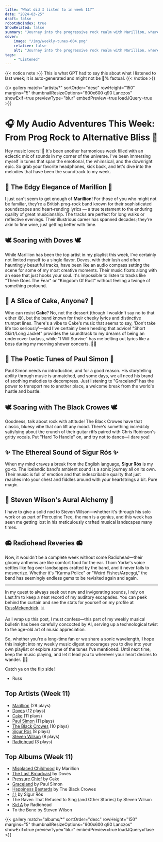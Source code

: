 ```yaml
---
title: "What did I listen to in week 11?"
date: "2024-03-25"
draft: false
robotsNoIndex: true
ShowRelated: false
summary: "Journey into the progressive rock realm with Marillion, where intricate melodies meet sonic experimentation!"
cover:
    image: "/img/weekly-tunes-004.png"
    relative: false
    alt: "Journey into the progressive rock realm with Marillion, where intricate melodies meet sonic experimentation!"
tags:
    - "Listened"
---
```


{{< notice note >}}
This is what GPT had to say this about what I listened to last week; it is auto-generated and might not be 💯% factual.
{{< /notice >}}

{{< gallery match="artists/*" sortOrder="desc" rowHeight="150" margins="5" thumbnailResizeOptions="600x600 q90 Lanczos" showExif=true previewType="blur" embedPreview=true loadJQuery=true >}}

# 🎧 My Audio Adventures This Week: From Prog Rock to Alternative Bliss 🎸

Hey music lovers! 🎵 It's been another harmonious week filled with an eclectic mix of sounds in my corner of the universe. I've been immersing myself in tunes that span the emotional, the whimsical, and the downright epic. So grab your favorite headphones, kick back, and let's dive into the melodies that have been the soundtrack to my week.

## 🐠 The Edgy Elegance of Marillion 🐠

I just can't seem to get enough of **Marillion**! For those of you who might not be familiar, they're a British prog-rock band known for their sophisticated soundscapes and heart-rending lyrics — a true testament to the enduring quality of great musicianship. The tracks are perfect for long walks or reflective evenings. Their illustrious career has spanned decades; they're akin to fine wine, just getting better with time.

## 🕊️ Soaring with Doves 🕊️

While Marillion has been the top artist in my playlist this week, I've certainly not limited myself to a single flavor. Doves, with their lush and often hauntingly beautiful tracks, have been like an audio compass setting the scene for some of my most creative moments. Their music floats along with an ease that just hooks your soul. It's impossible to listen to tracks like "There Goes The Fear" or "Kingdom Of Rust" without feeling a twinge of something profound.

## 🍰 A Slice of Cake, Anyone? 🍰

Who can resist **Cake**? No, not the dessert (though I wouldn't say no to that either 😋), but the band known for their cheeky lyrics and distinctive trumpet lines. There's a vibe to Cake's music that seems to say, 'Don't take life too seriously'—and I've certainly been heeding that advice! "Short Skirt/Long Jacket" provides the soundtrack to my dreams of being an undercover badass, while "I Will Survive" has me belting out lyrics like a boss during my morning shower concerts. 🚿🎤

## 🎸 The Poetic Tunes of Paul Simon 🎸

Paul Simon needs no introduction, and for a good reason. His storytelling ability through music is unmatched, and some days, we all need his brand of soothing melodies to decompress. Just listening to "Graceland" has the power to transport me to another place, a welcome break from the world's hustle and bustle.

## 🕊️ Soaring with The Black Crowes 🕊️

Goodness, talk about rock with attitude! The Black Crowes have that classic, bluesy vibe that can lift any mood. There's something incredibly satisfying about the crunch of their guitar riffs paired with Chris Robinson's gritty vocals. Put "Hard To Handle" on, and try not to dance—I dare you!

## ✨ The Ethereal Sound of Sigur Rós ✨

When my mind craves a break from the English language, **Sigur Rós** is my go-to. The Icelandic band's ambient sound is a sonic journey all on its own. Their music is full of emotion and that indescribable quality that just reaches into your chest and fiddles around with your heartstrings a bit. Pure magic.

## 🎹 Steven Wilson's Aural Alchemy 🎹

I have to give a solid nod to Steven Wilson—whether it's through his solo work or as part of Porcupine Tree, the man is a genius, and this week has seen me getting lost in his meticulously crafted musical landscapes many times.

## 📻 Radiohead Reveries 📻

Now, it wouldn't be a complete week without some Radiohead—their gloomy anthems are like comfort food for the ear. Thom Yorke's voice settles like fog over landscapes crafted by the band, and it never fails to mesmerize. Whether it's "Karma Police" or "Weird Fishes/Arpeggi," the band has seemingly endless gems to be revisited again and again.

---

In my quest to always seek out new and invigorating sounds, I rely on Last.fm to keep a neat record of my auditory escapades. You can peek behind the curtain and see the stats for yourself on my profile at [RussMckendrick](https://www.last.fm/user/RussMckendrick). 📊

As I wrap up this post, I must confess—this part of my weekly musical bulletin has been carefully concocted by AI, serving up a technological twist to the age-old art of music appreciation. 

So, whether you're a long-time fan or we share a sonic wavelength, I hope this insight into my weekly music digest encourages you to dive into your own playlist or explore some of the tunes I've mentioned. Until next time, keep the music playing, and let it lead you to wherever your heart desires to wander. 🚀🎶

Catch ya on the flip side!

- Russ

## Top Artists (Week 11)

- [Marillion](https://www.mckendrick.rocks/artist/marillion/) (28 plays)
- [Doves](https://www.mckendrick.rocks/artist/doves/) (12 plays)
- [Cake](https://www.mckendrick.rocks/artist/cake/) (11 plays)
- [Paul Simon](https://www.mckendrick.rocks/artist/paul-simon/) (11 plays)
- [The Black Crowes](https://www.mckendrick.rocks/artist/the-black-crowes/) (10 plays)
- [Sigur Rós](https://www.mckendrick.rocks/artist/sigur-r%C3%B3s/) (8 plays)
- [Steven Wilson](https://www.mckendrick.rocks/artist/steven-wilson/) (8 plays)
- [Radiohead](https://www.mckendrick.rocks/artist/radiohead/) (3 plays)


## Top Albums (Week 11)

- [Misplaced Childhood](https://www.mckendrick.rocks/albums/misplaced-childhood-913326/) by Marillion
- [The Last Broadcast](https://www.mckendrick.rocks/albums/the-last-broadcast-13697174/) by Doves
- [Pressure Chief](https://www.mckendrick.rocks/albums/pressure-chief-30088206/) by Cake
- [Graceland](https://www.mckendrick.rocks/albums/graceland-5416395/) by Paul Simon
- [Happiness Bastards](https://www.mckendrick.rocks/albums/happiness-bastards-30103142/) by The Black Crowes
- [( )](https://www.mckendrick.rocks/albums/6589097/) by Sigur Rós
- The Raven That Refused to Sing (and Other Stories) by Steven Wilson
- [Kid A](https://www.mckendrick.rocks/albums/kid-a-65034/) by Radiohead
- To the Bone by Steven Wilson


{{< gallery match="albums/*" sortOrder="desc" rowHeight="150" margins="5" thumbnailResizeOptions="600x600 q90 Lanczos" showExif=true previewType="blur" embedPreview=true loadJQuery=flase >}}